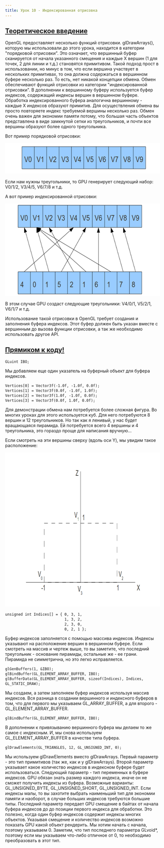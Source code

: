 ```yaml
---
title: Урок 10 - Индексированная отрисовка
---
```

<a href="http://ogldev.atspace.co.uk/www/tutorial10/tutorial10.html"><h2>Теоретическое введение</h2></a>

<p>OpenGL предоставляет несколько функций отрисовки. glDrawArrays(), которую мы использовали до этого урока, находится в категории "порядковой отрисовки". Это означает, что вершинный буфер сканируется от начала указанного смещения и каждые X вершин (1 для точек, 2 для линии и т.д.) становятся примитивом. Такой подход прост в использовании, но минус в том, что если вершина участвует в нескольких примитивах, то она должна содержаться в вершинном буфере несколько раз. То есть, нет никакой концепции обмена. Обмен обеспечивают функций отрисовки из категории "индексированной отрисовки". В дополнении к вершинному буферу используется буфер индексов, содержащий индексы вершин в вершинном буфере. Обработка индексированного буфера аналогична вершинному - каждые X индексов образуют примитив. Для осуществления обмена вы просто повторяете индекс требуемой вершины несколько раз. Обмен очень важен для экономии памяти потому, что большая часть объектов представлена в виде замкнутой сетки из треугольников, и почти все вершины 
образуют более одного треугольника.</p>
<p>Вот пример порядковой отрисовки:</p>
<img style="width: 600px; height: 100px;" alt="" src="/images/t10_ordered_draw.png">
<p>Если нам нужны треугольники, то GPU генерирует следующий набор: V0/1/2, V3/4/5, V6/7/8 и т.д.</p>
<p>А вот пример индексированной отрисовки:</p>
<img style="width: 600px; height: 300px;" alt="" src="/images/t10_indexed_draw.png">
<p>В этом случае GPU создаст следующие треугольники: V4/0/1, V5/2/1, V6/1/7 и т.д.</p>
<p>Использование такой отрисовки в OpenGL требует создания и заполнения буфера индексов. Этот буфер должен быть указан вместе с вершинным до вызова функции отрисовки, а так же необходимо использовать другое API.</p>
<a href="https://github.com/triplepointfive/ogldev/tree/master/tutorial10"><h2>Прямиком к коду!</h2></a> 

<pre><code>GLuint IBO;</code></pre>

<p>Мы добавляем еще один указатель на буферный объект для буфера индексов.</p>

<pre><code>Vertices[0] = Vector3f(-1.0f, -1.0f, 0.0f);
Vertices[1] = Vector3f(0.0f, -1.0f, 1.0f);
Vertices[2] = Vector3f(1.0f, -1.0f, 0.0f);
Vertices[3] = Vector3f(0.0f, 1.0f, 0.0f);</code></pre>

<p>Для демонстрации обмена нам потребуется более сложная фигура. Во многих уроках для этого используется куб. Для него потребуются 8 вершин и 12 треугольников. Но так как я ленивый, у нас будет вращающаяся пирамида. Ей потребуется всего 4 вершины и 4 треугольника, это гораздо проще для написания вручную...</p>
<p>Если смотреть на эти вершины сверху (вдоль оси Y), мы увидим такое расположение:</p>
<img style="width: 816px; height: 500px;" alt="" src="/images/t10_pyramid.png"><br>

<pre><code>unsigned int Indices[] = { 0, 3, 1,
                           1, 3, 2,
                           2, 3, 0,
                           0, 2, 1 };</code></pre>
                           
<p>Буфер индексов заполняется с помощью массива индексов. Индексы указывают на расположение вершин в вершинном буфере. Если смотреть на массив и чертеж выше, то вы заметите, что последний треугольник - основание пирамиды, остальные же - ее грани. Пирамида не симметрична, но это легко исправляется.</p>

<pre><code>glGenBuffers(1, &amp;IBO);
glBindBuffer(GL_ELEMENT_ARRAY_BUFFER, IBO);
glBufferData(GL_ELEMENT_ARRAY_BUFFER, sizeof(Indices), Indices, GL_STATIC_DRAW);</code></pre>

<p>Мы создаем, а затем заполняем буфер индексов используя массив индексов. Вся разница в создании вершинного и индексного буферов в том, что для первого мы указываем GL_ARRAY_BUFFER, а для второго - GL_ELEMENT_ARRAY_BUFFER. </p>

<pre><code>glBindBuffer(GL_ELEMENT_ARRAY_BUFFER, IBO);</code></pre>

<p>В дополнении к привязыванию вершинного буфера мы делаем то же самое с индексным. И, мы снова используем GL_ELEMENT_ARRAY_BUFFER в качестве типа буфера.</p>

<pre><code>glDrawElements(GL_TRIANGLES, 12, GL_UNSIGNED_INT, 0);</code></pre>

<p>Мы используем glDrawElements вместо glDrawArrays. Первый параметр - это тип примитивов (так же, как и у glDrawArrays). Второй параметр указывает какое количество индексов в индексном буфере будет использоваться. Следующий параметр - тип переменных в буфере индексов. GPU обязан знать размер каждого индекса, иначе он не сможет получить индексы из буфера. Возможные варианты: GL_UNSIGNED_BYTE, GL_UNSIGNED_SHORT, GL_UNSIGNED_INT. Если индексы малы, то вы захотите выбрать наименьший тип для экономии памяти и наоборот, в случае больших индексов требуются большие типы. Последний параметр передает GPU смещение в байтах от начала буфера индексов до до позиции первого индекса для обработки. Это полезно, когда один буфер индексов содержит индексы многих объектов. Указывая смещение и количество индексов возможно показать GPU какой объект рендерить. Мы хотим начать с начала, поэтому указываем 0. Заметим, что тип последнего параметра GLvoid*, поэтому если мы указываем что-либо отличное от 0, то необходимо 
преобразовать в этот тип.</p>